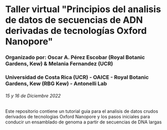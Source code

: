 # Taller virtual "Principios del analisis de datos de secuencias de ADN derivadas de tecnologías Oxford Nanopore"
### Organizado por: Oscar A. Pérez Escobar (Royal Botanic Gardens, Kew) & Melania Fernandez (UCR)
### Universidad de Costa Rica (UCR) - OAICE - Royal Botanic Gardens, Kew (RBG Kew) - Antonelli Lab
###### 15 y 16 de Diciembre 2022
Este repositorio contiene un tutorial guia para el analisis de datos crudos derivados de tecnologias Oxford Nanopore y los pasos iniciales para conducir un ensamblado de genoma a partir de secuencias de DNA largas
